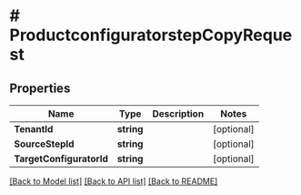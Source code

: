 # # ProductconfiguratorstepCopyRequest


## Properties 


Name | Type | Description | Notes
------------ | ------------- | ------------- | -------------
**TenantId**| **string** |   | [optional]
**SourceStepId**| **string** |   | [optional]
**TargetConfiguratorId**| **string** |   | [optional]


[[Back to Model list]](../../README.md#models) [[Back to API list]](../../README.md#endpoints) [[Back to README]](../../README.md)

